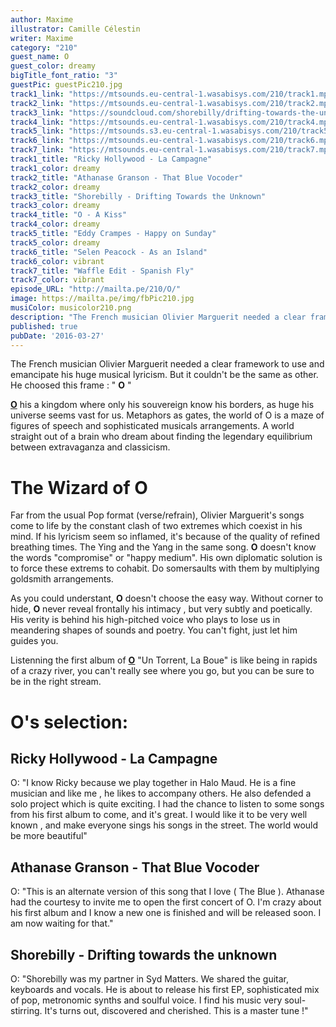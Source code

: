 ```yaml
---
author: Maxime
illustrator: Camille Célestin
writer: Maxime
category: "210"
guest_name: O
guest_color: dreamy
bigTitle_font_ratio: "3"
guestPic: guestPic210.jpg
track1_link: "https://mtsounds.eu-central-1.wasabisys.com/210/track1.mp3"
track2_link: "https://mtsounds.eu-central-1.wasabisys.com/210/track2.mp3"
track3_link: "https://soundcloud.com/shorebilly/drifting-towards-the-unknown"
track4_link: "https://mtsounds.eu-central-1.wasabisys.com/210/track4.mp3"
track5_link: "https://mtsounds.s3.eu-central-1.wasabisys.com/210/track5.mp3"
track6_link: "https://mtsounds.eu-central-1.wasabisys.com/210/track6.mp3"
track7_link: "https://mtsounds.eu-central-1.wasabisys.com/210/track7.mp3"
track1_title: "Ricky Hollywood - La Campagne"
track1_color: dreamy
track2_title: "Athanase Granson - That Blue Vocoder"
track2_color: dreamy
track3_title: "Shorebilly - Drifting Towards the Unknown"
track3_color: dreamy
track4_title: "O - A Kiss"
track4_color: dreamy
track5_title: "Eddy Crampes - Happy on Sunday"
track5_color: dreamy
track6_title: "Selen Peacock - As an Island"
track6_color: vibrant
track7_title: "Waffle Edit - Spanish Fly"
track7_color: vibrant
episode_URL: "http://mailta.pe/210/O/"
image: https://mailta.pe/img/fbPic210.jpg
musiColor: musicolor210.png
description: "The French musician Olivier Marguerit needed a clear framework to use and emancipate his huge musical lyricism. But it couldn't be the same as other. He choosed this frame : \"O\""
published: true
pubDate: '2016-03-27'
---
```


The French musician Olivier Marguerit needed a clear framework to use and emancipate his huge musical lyricism. But it couldn't be the same as other. He choosed this frame : " **O** "

[**O**](https://www.facebook.com/OOhmMusic/) his a kingdom where only his souvereign know his borders, as huge his universe seems vast for us. Metaphors as gates, the world of O is a maze of figures of speech and sophisticated musicals arrangements. A world straight out of a brain who dream about finding the legendary equilibrium between extravaganza and classicism. 

# The Wizard of O

Far from the usual Pop format (verse/refrain), Olivier Marguerit's songs come to life by the constant clash of two extremes which coexist in his mind. If his lyricism seem so inflamed, it's because of the quality of refined breathing times. The Ying and the Yang in the same song. **O** doesn't know the words "compromise" or "happy medium". His own diplomatic solution is to force these extrems to cohabit. Do somersaults with them by multiplying goldsmith arrangements. 

As you could understant, **O** doesn't choose the easy way. Without corner to hide, **O** never reveal frontally his intimacy , but very subtly and poetically. His verity is behind his high-pitched voice who plays to lose us in meandering shapes of sounds and poetry. You can't fight, just let him guides you.

Listenning the first album of [**O**](http://oohmmusic.com/) "Un Torrent, La Boue" is like being in rapids of a crazy river, you can't really see where you go, but you can be sure to be in the right stream.
 
# O's selection:

## Ricky Hollywood - La Campagne 

O: "I know Ricky because we play together in Halo Maud. He is a fine musician and like me , he likes to accompany others. He also defended a solo project which is quite exciting. I had the chance to listen to some songs from his first album to come, and it's great. I would like it to be very well known , and make everyone sings his songs in the street. The world would be more beautiful"

## Athanase Granson - That Blue Vocoder

O: "This is an alternate version of this song that I love ( The Blue ). Athanase had the courtesy to invite me to open the first concert of O. I'm crazy about his first album and I know a new one is finished and will be released soon. I am now waiting for that."

## Shorebilly - Drifting towards the unknown

O: "Shorebilly was my partner in Syd Matters. We shared the guitar, keyboards and vocals. He is about to release his first EP, sophisticated mix of pop, metronomic synths and soulful voice. I find his music very soul-stirring. It's turns out, discovered and cherished. This is a master tune !"
